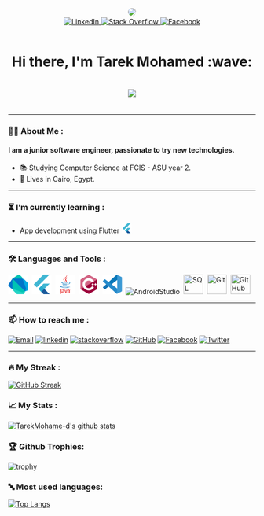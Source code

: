 <div id="header" align="center">
  <img src="https://raw.githubusercontent.com/gist/MedRedha/fd8e2481bde2610c96b9aafde543879c/raw/88624e8d31c4295973dcb7c900dacf0edc0a6d99/coding.gif" width="200" style="border-radius:50%"/>
  <div id="badges">
  <a href="https://www.linkedin.com/in/tarek-mohamed-bb3b24232/" target="_blank">
    <img src="https://img.shields.io/badge/Linkedin-0077b5?style=flat&logo=linkedin" title="LinkedIn" alt="LinkedIn"/>
  </a>
  <a href="https://stackoverflow.com/users/19238933/tarek-mohamed" target="_blank">
    <img src="https://img.shields.io/badge/Stack Overflow-f48024?style=flat&logo=stackoverflow&logoColor=white" title="Stack Overflow" alt="Stack Overflow"/>
  </a>
    <a href="https://www.facebook.com/tarek.teto.16100" target="_blank">
    <img src="https://img.shields.io/badge/facebook-blue?style=flat&logo=facebook&logoColor=white" title="Facebook" alt="Facebook"/>
  </a>
</div>
  <img src="https://komarev.com/ghpvc/?username=tarekmohame-d&style=flat-square&color=blue" alt=""/>
  <h1>
  Hi there, I'm Tarek Mohamed :wave:
    <p align="center">
      <a ><img src="https://readme-typing-svg.herokuapp.com?font=Comic+Neue&size=30&duration=3500&lines=Welcome+to+my+github+profile."></a>
    </p>
  </h1>
</div>

---

### :man_technologist: About Me :
#### I am a junior software engineer, passionate to try new technologies.

- 📚  Studying Computer Science at FCIS - ASU year 2.
- 📌  Lives in Cairo, Egypt.

---

### :hourglass_flowing_sand: I’m currently learning :
- App development using Flutter <a href="https://flutter.dev/"><img src="https://github.com/devicons/devicon/blob/master/icons/flutter/flutter-original.svg" title="Flutter" alt="Flutter" width="20px"/></a>

---

### :hammer_and_wrench: Languages and Tools :
<div>
  <img src="https://github.com/devicons/devicon/blob/master/icons/dart/dart-original.svg" title="Dart" alt="Dart" width="40" height="40"/>&nbsp;
  <img src="https://github.com/devicons/devicon/blob/master/icons/flutter/flutter-original.svg" title="Flutter" alt="Flutter" width="40" height="40"/>&nbsp;
  <img src="https://github.com/devicons/devicon/blob/master/icons/java/java-original-wordmark.svg" title="Java" alt="Java" width="40" height="40"/>&nbsp;
  <img src="https://github.com/devicons/devicon/blob/master/icons/cplusplus/cplusplus-original.svg" title="C++" alt="C++" width="40" height="40"/>&nbsp;
  <img src="https://github.com/devicons/devicon/blob/master/icons/vscode/vscode-original.svg" title="vscode" alt="vscode" width="40" height="40"/>&nbsp;
  <img src="https://2.bp.blogspot.com/-tzm1twY_ENM/XlCRuI0ZkRI/AAAAAAAAOso/BmNOUANXWxwc5vwslNw3WpjrDlgs9PuwQCLcBGAsYHQ/s1600/pasted%2Bimage%2B0.png" title="AndroidStudio" alt="AndroidStudio" width="40" height="40"/>&nbsp;
  <img src="https://www.logo.wine/a/logo/Oracle_SQL_Developer/Oracle_SQL_Developer-Logo.wine.svg" title="SQL" **alt="SQL" width="40" height="40"/>&nbsp;
  <img src="https://img.icons8.com/color/344/git.png" title="Git" **alt="Git" width="40" height="40"/>&nbsp;
  <img src="https://cdn.jsdelivr.net/npm/simple-icons@3.0.1/icons/github.svg" title="GitHub" **alt="GitHub" width="40" height="40"/>&nbsp;
</div>

---

### :mailbox: How to reach me :
[<img src='https://img.icons8.com/color/344/gmail-new.png' title="Email" alt='Email' height='50'>](mailto:tarekmohamed1919@gmail.com)
[<img src='https://img.icons8.com/fluency/344/linkedin.png' title="linkedin" alt='linkedin' height='50'>](https://www.linkedin.com/in/tarek-mohamed-bb3b24232/)
[<img src='https://cdn-icons-png.flaticon.com/512/2111/2111628.png' title="stackoverflow" alt='stackoverflow' height='50'>](https://stackoverflow.com/users/19238933/tarek-mohamed)
[<img src='https://cdn.jsdelivr.net/npm/simple-icons@3.0.1/icons/github.svg' title="GitHub" alt='GitHub' height='50'>](https://github.com/TarekMohame-d)
[<img src='https://img.icons8.com/fluency/344/facebook-new.png' title="Facebook" alt='Facebook' height='50'>](https://www.facebook.com/tarek.teto.16100)
[<img src='https://img.icons8.com/color/344/twitter--v1.png' title="Twitter" alt='Twitter' height='50'>]()

---

### :fire: My Streak :
[![GitHub Streak](http://github-readme-streak-stats.herokuapp.com?user=TarekMohame-d&theme=highcontrast&date_format=M%20j%5B%2C%20Y%5D)](https://git.io/streak-stats)

### 📈 My Stats :
[![TarekMohame-d's github stats](https://github-readme-stats.vercel.app/api?username=TarekMohame-d&show_icons=true&theme=radical&include_all_commits=true&count_private=true)](https://github.com/TarekMohame-d?tab=repositories)

### 🏆 Github Trophies:
[![trophy](https://github-profile-trophy.vercel.app/?username=TarekMohame-d&theme=darkhub&no-frame=true)](https://github.com/ryo-ma/github-profile-trophy)

### 🔤 Most used languages:
[![Top Langs](https://github-readme-stats.vercel.app/api/top-langs/?username=TarekMohame-d&layout=compact&theme=vision-friendly-dark)](https://github.com/anuraghazra/github-readme-stats)

